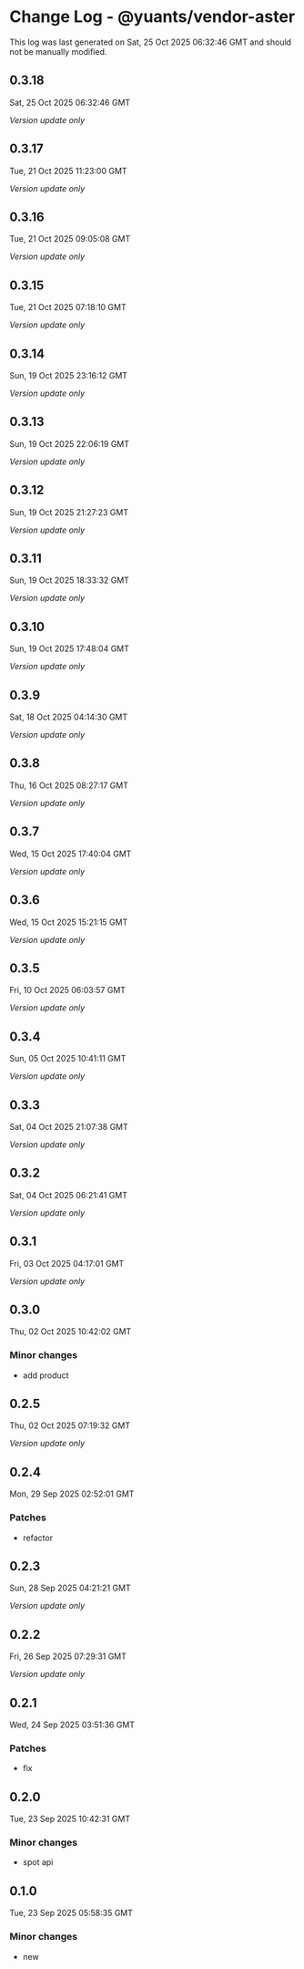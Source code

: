 # Change Log - @yuants/vendor-aster

This log was last generated on Sat, 25 Oct 2025 06:32:46 GMT and should not be manually modified.

## 0.3.18
Sat, 25 Oct 2025 06:32:46 GMT

_Version update only_

## 0.3.17
Tue, 21 Oct 2025 11:23:00 GMT

_Version update only_

## 0.3.16
Tue, 21 Oct 2025 09:05:08 GMT

_Version update only_

## 0.3.15
Tue, 21 Oct 2025 07:18:10 GMT

_Version update only_

## 0.3.14
Sun, 19 Oct 2025 23:16:12 GMT

_Version update only_

## 0.3.13
Sun, 19 Oct 2025 22:06:19 GMT

_Version update only_

## 0.3.12
Sun, 19 Oct 2025 21:27:23 GMT

_Version update only_

## 0.3.11
Sun, 19 Oct 2025 18:33:32 GMT

_Version update only_

## 0.3.10
Sun, 19 Oct 2025 17:48:04 GMT

_Version update only_

## 0.3.9
Sat, 18 Oct 2025 04:14:30 GMT

_Version update only_

## 0.3.8
Thu, 16 Oct 2025 08:27:17 GMT

_Version update only_

## 0.3.7
Wed, 15 Oct 2025 17:40:04 GMT

_Version update only_

## 0.3.6
Wed, 15 Oct 2025 15:21:15 GMT

_Version update only_

## 0.3.5
Fri, 10 Oct 2025 06:03:57 GMT

_Version update only_

## 0.3.4
Sun, 05 Oct 2025 10:41:11 GMT

_Version update only_

## 0.3.3
Sat, 04 Oct 2025 21:07:38 GMT

_Version update only_

## 0.3.2
Sat, 04 Oct 2025 06:21:41 GMT

_Version update only_

## 0.3.1
Fri, 03 Oct 2025 04:17:01 GMT

_Version update only_

## 0.3.0
Thu, 02 Oct 2025 10:42:02 GMT

### Minor changes

- add product

## 0.2.5
Thu, 02 Oct 2025 07:19:32 GMT

_Version update only_

## 0.2.4
Mon, 29 Sep 2025 02:52:01 GMT

### Patches

- refactor

## 0.2.3
Sun, 28 Sep 2025 04:21:21 GMT

_Version update only_

## 0.2.2
Fri, 26 Sep 2025 07:29:31 GMT

_Version update only_

## 0.2.1
Wed, 24 Sep 2025 03:51:36 GMT

### Patches

- fix

## 0.2.0
Tue, 23 Sep 2025 10:42:31 GMT

### Minor changes

- spot api

## 0.1.0
Tue, 23 Sep 2025 05:58:35 GMT

### Minor changes

- new

